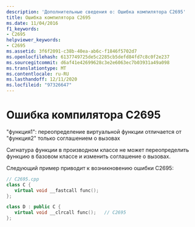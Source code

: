 ```yaml
---
description: 'Дополнительные сведения о: Ошибка компилятора C2695'
title: Ошибка компилятора C2695
ms.date: 11/04/2016
f1_keywords:
- C2695
helpviewer_keywords:
- C2695
ms.assetid: 3f6f2091-c38b-40ea-ab6c-f1846f5702d7
ms.openlocfilehash: 6137749725de5c2285cb5defd84fd7c8c0f2e237
ms.sourcegitcommit: d6af41e42699628c3e2e6063ec7b03931a49a098
ms.translationtype: MT
ms.contentlocale: ru-RU
ms.lasthandoff: 12/11/2020
ms.locfileid: "97326647"
---
```

# <a name="compiler-error-c2695"></a>Ошибка компилятора C2695

"функция1": переопределение виртуальной функции отличается от "функция2" только соглашением о вызовах

Сигнатура функции в производном классе не может переопределить функцию в базовом классе и изменить соглашение о вызовах.

Следующий пример приводит к возникновению ошибки C2695:

```cpp
// C2695.cpp
class C {
   virtual void __fastcall func();
};

class D : public C {
   virtual void __clrcall func();   // C2695
};
```
